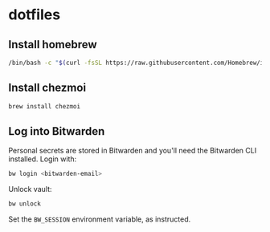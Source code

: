 # dotfiles

## Install homebrew

```sh
/bin/bash -c "$(curl -fsSL https://raw.githubusercontent.com/Homebrew/install/HEAD/install.sh)"
```

## Install chezmoi

```sh
brew install chezmoi
```

## Log into Bitwarden 

Personal secrets are stored in Bitwarden and you'll need the Bitwarden CLI
installed. Login with:

```sh
bw login <bitwarden-email>
```

Unlock vault:

```sh
bw unlock
```

Set the `BW_SESSION` environment variable, as instructed.